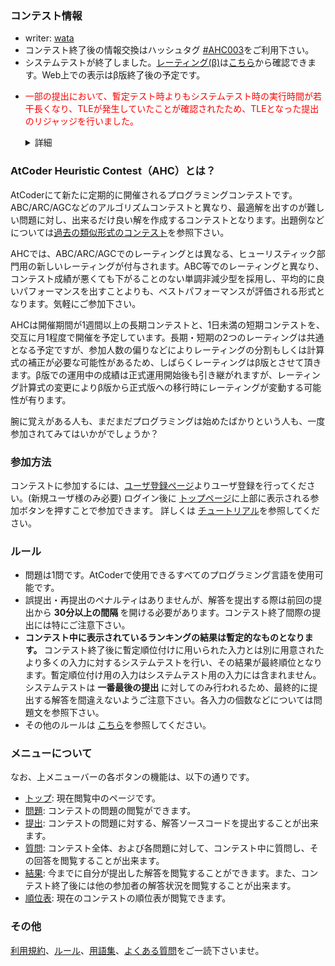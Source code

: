 
<div>

<span>

<span>

### **コンテスト情報**

<section>

<ul>

<li>
writer:
<a href="https://atcoder.jp/user/wata">
<span>
wata
</span>
</a>
</li>

<li>
コンテスト終了後の情報交換はハッシュタグ <a href="https://twitter.com/search?q=%23AHC003">#AHC003</a>をご利用下さい。
</li>

<li>
システムテストが終了しました。<a href="https://www.dropbox.com/s/ne358pdixfafppm/AHC_rating.pdf?dl=0">レーティング(β)</a>は<a href="https://www.dropbox.com/s/ndvo546ubcoxvxn/result_ahc003.csv?dl=0">こちら</a>から確認できます。Web上での表示はβ版終了後の予定です。

</li>

<li>

<font color="red">一部の提出において、暫定テスト時よりもシステムテスト時の実行時間が若干長くなり、TLEが発生していたことが確認されたため、TLEとなった提出のリジャッジを行いました。</font>

<details>

<summary>
詳細
</summary>
クラウド環境にて行っているジャッジにおいて以下の二点が発生していました。

<ol>

<li>
マシン環境が完全に同一ではなく、一部の提出で事前テストとシステムテストで実行時間に数%の差が生じていた。
</li>

<li>
システムテストでは同時に大量の実行を行うため、負荷が高くなり、殆どの提出において、事前テスト時よりも数%程度遅くなったいた。
</li>

</ol>

<p>
1についてはマシンを完全に同一にすることが可能か検討中です。
2については今後は提出間での負荷がより均等になるように改良を行いますが、低負荷状態で大量のシステムテストを実行することは困難なため、負荷が高い状態に揃えることになります。そのため、今後もシステムテスト時に数%程度遅くなる可能性が有ります。今後はTLE解のリジャッジは行わないため、実行時間に余裕を持たせるか、プログラム内で時間を計測して処理を打ち切るようお願いします。

</p>

</details>

</li>

</ul>

</section>

### **AtCoder Heuristic Contest（AHC）とは？**

<section>

<p>
AtCoderにて新たに定期的に開催されるプログラミングコンテストです。ABC/ARC/AGCなどのアルゴリズムコンテストと異なり、最適解を出すのが難しい問題に対し、出来るだけ良い解を作成するコンテストとなります。出題例などについては<a href="https://atcoder.jp/contests/archive?ratedType=0&category=1200&keyword=">過去の類似形式のコンテスト</a>を参照下さい。

</p>

<p>
AHCでは、ABC/ARC/AGCでのレーティングとは異なる、ヒューリスティック部門用の新しいレーティングが付与されます。ABC等でのレーティングと異なり、コンテスト成績が悪くても下がることのない単調非減少型を採用し、平均的に良いパフォーマンスを出すことよりも、ベストパフォーマンスが評価される形式となります。気軽にご参加下さい。

</p>

<p>
AHCは開催期間が1週間以上の長期コンテストと、1日未満の短期コンテストを、交互に月1程度で開催を予定しています。長期・短期の2つのレーティングは共通となる予定ですが、参加人数の偏りなどによりレーティングの分割もしくは計算式の補正が必要な可能性があるため、しばらくレーティングはβ版とさせて頂きます。β版での運用中の成績は正式運用開始後も引き継がれますが、レーティング計算式の変更によりβ版から正式版への移行時にレーティングが変動する可能性が有ります。

</p>

<p>
腕に覚えがある人も、まだまだプログラミングは始めたばかりという人も、一度参加されてみてはいかがでしょうか？

</p>

</section>

### **参加方法**

<section>

<p>
コンテストに参加するには、<a href="https://atcoder.jp/contests/ahc003/register">ユーザ登録ページ</a>よりユーザ登録を行ってください。(新規ユーザ様のみ必要)
ログイン後に <a href="https://atcoder.jp/contests/ahc003/">トップページ</a>に上部に表示される参加ボタンを押すことで参加できます。
詳しくは <a href="https://atcoder.jp/contests/ahc003/tutorial">チュートリアル</a>を参照してください。

</p>

</section>

### **ルール**

<section>

<ul>

<li>
問題は1問です。AtCoderで使用できるすべてのプログラミング言語を使用可能です。
</li>

<li>
誤提出・再提出のペナルティはありませんが、解答を提出する際は前回の提出から
<strong>
30分以上の間隔
</strong>
を開ける必要があります。コンテスト終了間際の提出には特にご注意下さい。
	    
</li>

<li>

<strong>
コンテスト中に表示されているランキングの結果は暫定的なものとなります。
</strong>
コンテスト終了後に暫定順位付けに用いられた入力とは別に用意されたより多くの入力に対するシステムテストを行い、その結果が最終順位となります。暫定順位付け用の入力はシステムテスト用の入力には含まれません。システムテストは
<strong>
一番最後の提出
</strong>
に対してのみ行われるため、最終的に提出する解答を間違えないようご注意下さい。各入力の個数などについては問題文を参照下さい。

</li>

<li>
その他のルールは <a href="https://atcoder.jp/contests/ahc003/rules">こちら</a>を参照してください。
</li>

</ul>

</section>

### **メニューについて**

<section>

<p>
なお、上メニューバーの各ボタンの機能は、以下の通りです。

</p>

<ul>

<li>
<a href="https://atcoder.jp/contests/ahc003#">トップ</a>: 現在閲覧中のページです。
</li>

<li>
<a href="https://atcoder.jp/contests/ahc003/assignments">問題</a>: コンテストの問題の閲覧ができます。
</li>

<li>
<a href="https://atcoder.jp/contests/ahc003/submit">提出</a>: コンテストの問題に対する、解答ソースコードを提出することが出来ます。
</li>

<li>
<a href="https://atcoder.jp/contests/ahc003/clarifications">質問</a>: コンテスト全体、および各問題に対して、コンテスト中に質問し、その回答を閲覧することが出来ます。
</li>

<li>
<a href="https://atcoder.jp/contests/ahc003/submissions/me">結果</a>: 今までに自分が提出した解答を閲覧することができます。また、コンテスト終了後には他の参加者の解答状況を閲覧することが出来ます。
</li>

<li>
<a href="https://atcoder.jp/contests/ahc003/standings">順位表</a>: 現在のコンテストの順位表が閲覧できます。
</li>

</ul>

</section>

### **その他**

<section>

<p>
<a href="https://atcoder.jp/contests/ahc003/tos">利用規約</a>、<a href="https://atcoder.jp/contests/ahc003/rules">ルール</a>、<a href="https://atcoder.jp/contests/ahc003/glossary">用語集</a>、<a href="https://atcoder.jp/contests/ahc003/faq">よくある質問</a>をご一読下さいませ。

</p>

</section>





</span>

</span>

</div>

